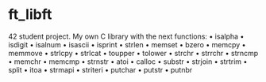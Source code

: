 # ft_libft
42 student project.
My own C library with the next functions:
• isalpha
• isdigit
• isalnum
• isascii
• isprint
• strlen
• memset
• bzero
• memcpy
• memmove
• strlcpy
• strlcat
• toupper
• tolower
• strchr
• strrchr
• strncmp
• memchr
• memcmp
• strnstr
• atoi
• calloc
• substr
• strjoin
• strtrim
• split
• itoa
• strmapi
• striteri
• putchar
• putstr
• putnbr
